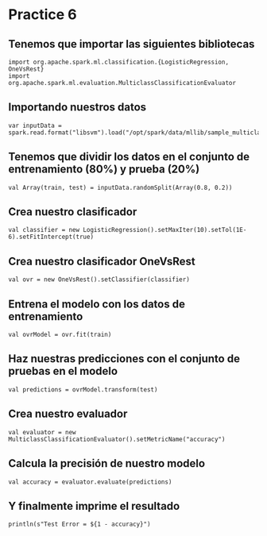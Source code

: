 # Practice 6

## Tenemos que importar las siguientes bibliotecas
    import org.apache.spark.ml.classification.{LogisticRegression, OneVsRest}
    import org.apache.spark.ml.evaluation.MulticlassClassificationEvaluator

## Importando nuestros datos
    var inputData = spark.read.format("libsvm").load("/opt/spark/data/mllib/sample_multiclass_classification_data.txt")

## Tenemos que dividir los datos en el conjunto de entrenamiento (80%) y prueba (20%)
    val Array(train, test) = inputData.randomSplit(Array(0.8, 0.2))

## Crea nuestro clasificador
    val classifier = new LogisticRegression().setMaxIter(10).setTol(1E-6).setFitIntercept(true)

## Crea nuestro clasificador OneVsRest
    val ovr = new OneVsRest().setClassifier(classifier)

## Entrena el modelo con los datos de entrenamiento
    val ovrModel = ovr.fit(train)

## Haz nuestras predicciones con el conjunto de pruebas en el modelo
    val predictions = ovrModel.transform(test)

## Crea nuestro evaluador
    val evaluator = new MulticlassClassificationEvaluator().setMetricName("accuracy")

## Calcula la precisión de nuestro modelo
    val accuracy = evaluator.evaluate(predictions)

## Y finalmente imprime el resultado
    println(s"Test Error = ${1 - accuracy}")

